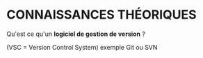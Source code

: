 # CONNAISSANCES THÉORIQUES

Qu'est ce qu'un **logiciel de gestion de version** ?

(VSC = Version Control System) exemple Git ou SVN
